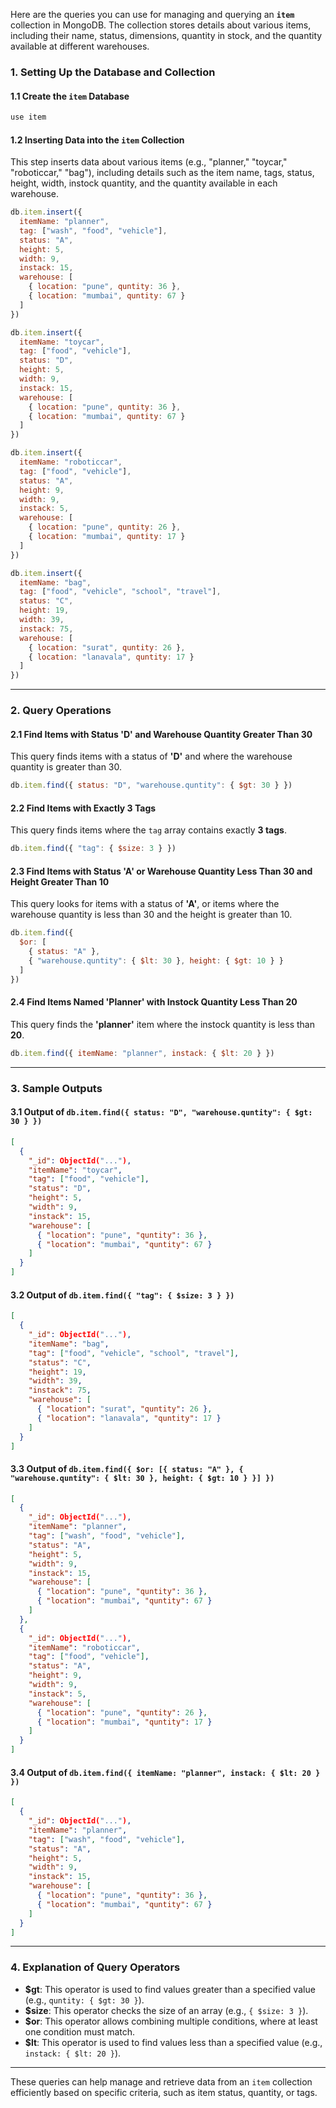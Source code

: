 Here are the queries you can use for managing and querying an **`item`** collection in MongoDB. The collection stores details about various items, including their name, status, dimensions, quantity in stock, and the quantity available at different warehouses.

### 1. **Setting Up the Database and Collection**

#### 1.1 **Create the `item` Database**
```javascript
use item
```

#### 1.2 **Inserting Data into the `item` Collection**
This step inserts data about various items (e.g., "planner," "toycar," "roboticcar," "bag"), including details such as the item name, tags, status, height, width, instock quantity, and the quantity available in each warehouse.

```javascript
db.item.insert({
  itemName: "planner",
  tag: ["wash", "food", "vehicle"],
  status: "A",
  height: 5,
  width: 9,
  instack: 15,
  warehouse: [
    { location: "pune", quntity: 36 },
    { location: "mumbai", quntity: 67 }
  ]
})

db.item.insert({
  itemName: "toycar",
  tag: ["food", "vehicle"],
  status: "D",
  height: 5,
  width: 9,
  instack: 15,
  warehouse: [
    { location: "pune", quntity: 36 },
    { location: "mumbai", quntity: 67 }
  ]
})

db.item.insert({
  itemName: "roboticcar",
  tag: ["food", "vehicle"],
  status: "A",
  height: 9,
  width: 9,
  instack: 5,
  warehouse: [
    { location: "pune", quntity: 26 },
    { location: "mumbai", quntity: 17 }
  ]
})

db.item.insert({
  itemName: "bag",
  tag: ["food", "vehicle", "school", "travel"],
  status: "C",
  height: 19,
  width: 39,
  instack: 75,
  warehouse: [
    { location: "surat", quntity: 26 },
    { location: "lanavala", quntity: 17 }
  ]
})
```

---

### 2. **Query Operations**

#### 2.1 **Find Items with Status 'D' and Warehouse Quantity Greater Than 30**
This query finds items with a status of **'D'** and where the warehouse quantity is greater than 30.

```javascript
db.item.find({ status: "D", "warehouse.quntity": { $gt: 30 } })
```

#### 2.2 **Find Items with Exactly 3 Tags**
This query finds items where the `tag` array contains exactly **3 tags**.

```javascript
db.item.find({ "tag": { $size: 3 } })
```

#### 2.3 **Find Items with Status 'A' or Warehouse Quantity Less Than 30 and Height Greater Than 10**
This query looks for items with a status of **'A'**, or items where the warehouse quantity is less than 30 and the height is greater than 10.

```javascript
db.item.find({ 
  $or: [
    { status: "A" },
    { "warehouse.quntity": { $lt: 30 }, height: { $gt: 10 } }
  ]
})
```

#### 2.4 **Find Items Named 'Planner' with Instock Quantity Less Than 20**
This query finds the **'planner'** item where the instock quantity is less than **20**.

```javascript
db.item.find({ itemName: "planner", instack: { $lt: 20 } })
```

---

### 3. **Sample Outputs**

#### 3.1 **Output of `db.item.find({ status: "D", "warehouse.quntity": { $gt: 30 } })`**
```json
[
  {
    "_id": ObjectId("..."),
    "itemName": "toycar",
    "tag": ["food", "vehicle"],
    "status": "D",
    "height": 5,
    "width": 9,
    "instack": 15,
    "warehouse": [
      { "location": "pune", "quntity": 36 },
      { "location": "mumbai", "quntity": 67 }
    ]
  }
]
```

#### 3.2 **Output of `db.item.find({ "tag": { $size: 3 } })`**
```json
[
  {
    "_id": ObjectId("..."),
    "itemName": "bag",
    "tag": ["food", "vehicle", "school", "travel"],
    "status": "C",
    "height": 19,
    "width": 39,
    "instack": 75,
    "warehouse": [
      { "location": "surat", "quntity": 26 },
      { "location": "lanavala", "quntity": 17 }
    ]
  }
]
```

#### 3.3 **Output of `db.item.find({ $or: [{ status: "A" }, { "warehouse.quntity": { $lt: 30 }, height: { $gt: 10 } }] })`**
```json
[
  {
    "_id": ObjectId("..."),
    "itemName": "planner",
    "tag": ["wash", "food", "vehicle"],
    "status": "A",
    "height": 5,
    "width": 9,
    "instack": 15,
    "warehouse": [
      { "location": "pune", "quntity": 36 },
      { "location": "mumbai", "quntity": 67 }
    ]
  },
  {
    "_id": ObjectId("..."),
    "itemName": "roboticcar",
    "tag": ["food", "vehicle"],
    "status": "A",
    "height": 9,
    "width": 9,
    "instack": 5,
    "warehouse": [
      { "location": "pune", "quntity": 26 },
      { "location": "mumbai", "quntity": 17 }
    ]
  }
]
```

#### 3.4 **Output of `db.item.find({ itemName: "planner", instack: { $lt: 20 } })`**
```json
[
  {
    "_id": ObjectId("..."),
    "itemName": "planner",
    "tag": ["wash", "food", "vehicle"],
    "status": "A",
    "height": 5,
    "width": 9,
    "instack": 15,
    "warehouse": [
      { "location": "pune", "quntity": 36 },
      { "location": "mumbai", "quntity": 67 }
    ]
  }
]
```

---

### 4. **Explanation of Query Operators**

- **$gt**: This operator is used to find values greater than a specified value (e.g., `quntity: { $gt: 30 }`).
- **$size**: This operator checks the size of an array (e.g., `{ $size: 3 }`).
- **$or**: This operator allows combining multiple conditions, where at least one condition must match.
- **$lt**: This operator is used to find values less than a specified value (e.g., `instack: { $lt: 20 }`).

---

These queries can help manage and retrieve data from an `item` collection efficiently based on specific criteria, such as item status, quantity, or tags.
